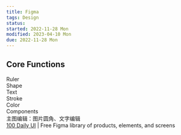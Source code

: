 ```yaml
---
title: Figma
tags: Design
status: 
started: 2022-11-28 Mon
modified: 2023-04-10 Mon
due: 2022-11-28 Mon
---
```

## Core Functions
Ruler  
Shape  
Text  
Stroke  
Color  
Components  
主图编辑：图片圆角、文字编辑  
[100 Daily UI](https://100dailyui.webflow.io/)                                                           | Free Figma library of products, elements, and screens  